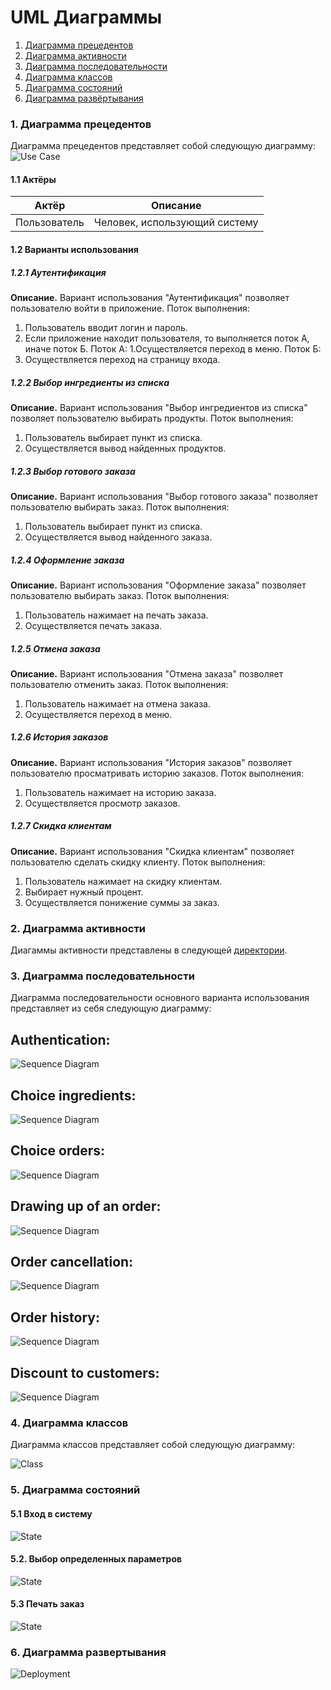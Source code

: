 
# UML Диаграммы
1. [Диаграмма прецедентов](#1)
2. [Диаграмма активности](#2)
3. [Диаграмма последовательности](#3)
4. [Диаграмма классов](#4)
5. [Диаграмма состояний](#5)
6. [Диаграмма развёртывания](#6)


### 1. Диаграмма прецедентов<a name="1"></a>
Диаграмма прецедентов представляет собой следующую диаграмму: 
![Use Case](https://github.com/Evgeniy999/Restaurant_terminal/blob/master/Documentation/Diagrams/UseCase/UseCase_.png)



#### 1.1 Актёры
Актёр | Описание
--- | ---
Пользователь|Человек, использующий систему

#### 1.2 Варианты использования

##### 1.2.1 Аутентификация
**Описание.** Вариант использования "Аутентификация" позволяет пользователю войти в приложение.
Поток выполнения:
1. Пользователь вводит логин и пароль.
2. Если приложение находит пользователя, то выполняется поток А, иначе поток Б.
Поток А:
1.Осуществляется переход в меню.
Поток Б:
1. Осуществляется переход на страницу входа.
##### 1.2.2 Выбор ингредиенты из списка
**Описание.** Вариант использования "Выбор ингредиентов из списка" позволяет пользователю выбирать продукты.
Поток выполнения:
1. Пользователь выбирает пункт из списка.
2. Осуществляется вывод найденных продуктов.
##### 1.2.3 Выбор готового заказа
**Описание.** Вариант использования "Выбор готового заказа" позволяет пользователю выбирать заказ.
Поток выполнения:
1. Пользователь выбирает пункт из списка.
2. Осуществляется вывод найденного заказа.
##### 1.2.4 Оформление заказа
**Описание.** Вариант использования "Оформление заказа" позволяет пользователю выбирать заказ.
Поток выполнения:
1. Пользователь нажимает на печать заказа.
2. Осуществляется печать заказа.
##### 1.2.5 Отмена заказа
**Описание.** Вариант использования "Отмена заказа" позволяет пользователю отменить заказ.
Поток выполнения:
1. Пользователь нажимает на отмена заказа.
2. Осуществляется переход в меню.
##### 1.2.6 История заказов
**Описание.** Вариант использования "История заказов" позволяет пользователю просматривать историю заказов.
Поток выполнения:
1. Пользователь нажимает на историю заказа.
2. Осуществляется просмотр заказов.
##### 1.2.7 Скидка клиентам
**Описание.** Вариант использования "Скидка клиентам" позволяет пользователю сделать скидку клиенту.
Поток выполнения:
1. Пользователь нажимает на скидку клиентам.
2. Выбирает нужный процент.
3. Осуществляется понижение суммы за заказ.

### 2. Диаграмма активности<a name="2"></a>
Диагаммы активности представлены в следующей [директории](https://github.com/Evgeniy999/Restaurant_terminal/tree/master/Documentation/Diagrams/Activity).

### 3. Диаграмма последовательности<a name="3"></a>
Диаграмма последовательности основного варианта использования представляет из себя следующую диаграмму:
## Authentication:

![Sequence Diagram](https://github.com/Evgeniy999/Restaurant_terminal/blob/master/Documentation/Diagrams/Sequence/Authentication.png)

## Choice ingredients:

![Sequence Diagram](https://github.com/Evgeniy999/Restaurant_terminal/blob/master/Documentation/Diagrams/Sequence/Choice_ingredients.png)

## Choice orders:

![Sequence Diagram](https://github.com/Evgeniy999/Restaurant_terminal/blob/master/Documentation/Diagrams/Sequence/Choice_order.png)

## Drawing up of an order:

![Sequence Diagram](https://github.com/Evgeniy999/Restaurant_terminal/blob/master/Documentation/Diagrams/Sequence/Drawing_order.png)

## Order cancellation:

![Sequence Diagram](https://github.com/Evgeniy999/Restaurant_terminal/blob/master/Documentation/Diagrams/Sequence/Exit.png)

## Order history:

![Sequence Diagram](https://github.com/Evgeniy999/Restaurant_terminal/blob/master/Documentation/Diagrams/Sequence/Order_history.png)


## Discount to customers:

![Sequence Diagram](https://github.com/Evgeniy999/Restaurant_terminal/blob/master/Documentation/Diagrams/Sequence/Discount_to_customers.png)



### 4. Диаграмма классов<a name="4"></a>
Диаграмма классов представляет собой следующую диаграмму: 

![Class](https://github.com/Evgeniy999/Restaurant_terminal/blob/master/Documentation/Diagrams/Class/ClassUML.PNG)
  
### 5. Диаграмма состояний<a name="5"></a>

#### 5.1 Вход в систему

![State](https://github.com/Evgeniy999/Restaurant_terminal/blob/master/Documentation/Diagrams/State/Access.PNG)

#### 5.2. Выбор определенных параметров

![State](https://github.com/Evgeniy999/Restaurant_terminal/blob/master/Documentation/Diagrams/State/Choice_.PNG)

#### 5.3 Печать заказ
![State](https://github.com/Evgeniy999/Restaurant_terminal/blob/master/Documentation/Diagrams/State/Print1.PNG)

### 6. Диаграмма развертывания<a name="6"></a>

![Deployment](https://github.com/Evgeniy999/Restaurant_terminal/blob/master/Documentation/Diagrams/Deployment/Deployment.PNG)
